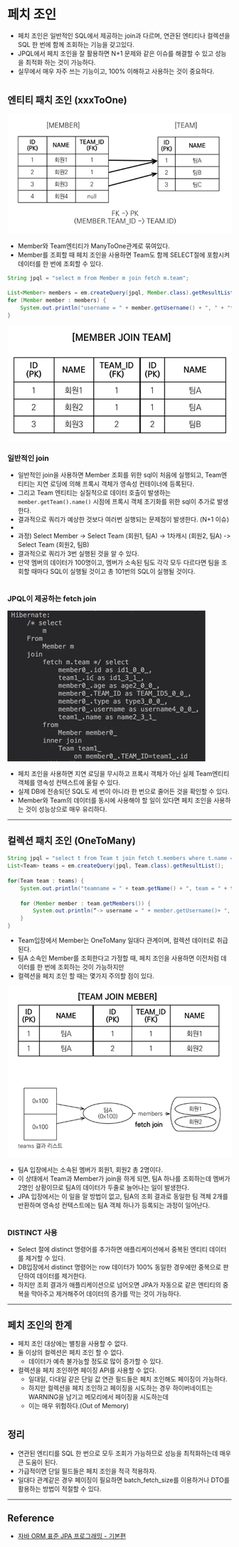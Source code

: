 # 페치 조인

- 페치 조인은 일반적인 SQL에서 제공하는 join과 다르며, 연관된 엔티티나 컬렉션을 SQL 한 번에 함께 조회하는 기능을 갖고있다.
- JPQL에서 페치 조인을 잘 활용하면 N+1 문제와 같은 이슈를 해결할 수 있고 성능을 최적화 하는 것이 가능하다.
- 실무에서 매우 자주 쓰는 기능이고, 100% 이해하고 사용하는 것이 중요하다.

#

## 엔티티 패치 조인 (xxxToOne)

![](img/fetch_01.PNG)

- Member와 Team엔티티가 ManyToOne관계로 묶여있다.
- Member를 조회할 때 페치 조인을 사용하면 Team도 함께 SELECT절에 포함시켜 데이터를 한 번에 조회할 수 있다.

```java
String jpql = "select m from Member m join fetch m.team";

List<Member> members = em.createQuery(jpql, Member.class).getResultList(); 
for (Member member : members) {
    System.out.println("username = " + member.getUsername() + ", " + "teamName = " + member.getTeam().name()); 
}
```

![](img/fetch_02.PNG)

### 일반적인 join

- 일반적인 join을 사용하면 Member 조회를 위한 sql이 처음에 실행되고, Team엔티티는 지연 로딩에 의해 프록시 객체가 영속성 컨테이너에 등록된다.
- 그리고 Team 엔티티는 실질적으로 데이터 호출이 발생하는 `member.getTeam().name()` 시점에 프록시 객체 초기화를 위한 sql이 추가로 발생한다.
- 결과적으로 쿼리가 예상한 것보다 여러번 실행되는 문제점이 발생한다. (N+1 이슈)
- 
- 과정) Select Member -> Select Team (회원1, 팀A) -> 1차캐시 (회원2, 팀A) -> Select Team (회원2, 팀B)
- 결과적으로 쿼리가 3번 실행된 것을 알 수 있다.
- 만약 멤버의 데이터가 100명이고, 멤버가 소속된 팀도 각각 모두 다르다면 팀을 조회할 때마다 SQL이 실행될 것이고 총 101번의 SQL이 실행될 것이다. 

#

### JPQL이 제공하는 fetch join

![](img/fetch_03.PNG)

- 페치 조인을 사용하면 지연 로딩을 무시하고 프록시 객체가 아닌 실제 Team엔티티 객체를 영속성 컨텍스트에 올릴 수 있다.
- 실제 DB에 전송되던 SQL도 세 번이 아니라 한 번으로 줄어든 것을 확인할 수 있다.
- Member와 Team의 데이터를 동시에 사용해야 할 일이 있다면 페치 조인을 사용하는 것이 성능상으로 매우 유리하다.

---

## 컬렉션 패치 조인 (OneToMany)

```java
String jpql = "select t from Team t join fetch t.members where t.name = '팀A'" 
List<Team> teams = em.createQuery(jpql, Team.class).getResultList();

for(Team team : teams) { 
    System.out.println("teamname = " + team.getName() + ", team = " + team); 
    
    for (Member member : team.getMembers()) { 
        System.out.println(“-> username = " + member.getUsername()+ ", member = " + member); 
    } 
}
```

- Team입장에서 Member는 OneToMany 일대다 관계이며, 컬렉션 데이터로 취급된다.
- 팀A 소속인 Member를 조회한다고 가정할 때, 페치 조인을 사용하면 이전처럼 데이터를 한 번에 조회하는 것이 가능하지만
- 컬렉션을 페치 조인 할 때는 몇가지 주의할 점이 있다.

![](img/fetch_04.PNG)

- 팀A 입장에서는 소속된 멤버가 회원1, 회원2 총 2명이다.
- 이 상태에서 Team과 Member가 join을 하게 되면, 팀A 하나를 조회하는데 멤버가 2명인 상황이므로 팀A의 데이터가 두줄로 늘어나는 일이 발생한다.
- JPA 입장에서는 이 일을 알 방법이 없고, 팀A의 조회 결과로 동일한 팀 객체 2개를 반환하며 영속성 컨텍스트에는 팀A 객체 하나가 등록되는 과정이 일어난다.

#

### DISTINCT 사용

- Select 절에 distinct 명령어를 추가하면 애플리케이션에서 중복된 엔티티 데이터를 제거할 수 있다.
- DB입장에서 distinct 명령어는 row 데이터가 100% 동일한 경우에만 중복으로 판단하여 데이터를 제거한다.
- 하지만 조회 결과가 애플리케이션으로 넘어오면 JPA가 자동으로 같은 엔티티의 중복을 막아주고 제거해주어 데이터의 증가를 막는 것이 가능하다.

---

## 페치 조인의 한계

- 페치 조인 대상에는 별칭을 사용할 수 없다.
- 둘 이상의 컬렉션은 페치 조인 할 수 없다.
    - 데이터가 예측 불가능할 정도로 많이 증가할 수 있다.
- 컬렉션을 페치 조인하면 페이징 API를 사용할 수 없다.
    - 일대일, 다대일 같은 단일 값 연관 필드들은 페치 조인해도 페이징이 가능하다.
    - 하지만 컬렉션을 페치 조인하고 페이징을 시도하는 경우 하이버네이트는 WARNING을 남기고 메모리에서 페이징을 시도하는데
    - 이는 매우 위험하다.(Out of Memory)

#

## 정리

- 연관된 엔티티를 SQL 한 번으로 모두 조회가 가능하므로 성능을 최적화하는데 매우 큰 도움이 된다.
- 가급적이면 단일 필드들은 페치 조인을 적극 적용하자.
- 일대다 관계같은 경우 페이징이 필요하면 batch_fetch_size를 이용하거나 DTO를 활용하는 방법이 적절할 수 있다.

---

## Reference

- [자바 ORM 표준 JPA 프로그래밍 - 기본편](https://www.inflearn.com/course/ORM-JPA-Basic/dashboard)
